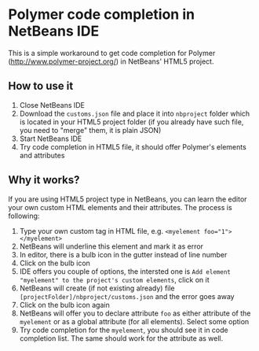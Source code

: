# Polymer code completion in NetBeans IDE

This is a simple workaround to get code completion for Polymer (http://www.polymer-project.org/) in NetBeans' HTML5 project.

## How to use it
1. Close NetBeans IDE
2. Download the ```customs.json``` file and place it into ```nbproject``` folder which is located in your HTML5 project folder (if you already have such file, you need to "merge" them, it is plain JSON)
3. Start NetBeans IDE
4. Try code completion in HTML5 file, it should offer Polymer's elements and attributes

## Why it works?
If you are using HTML5 project type in NetBeans, you can learn the editor your own custom HTML elements and their attributes. The process is following:

1. Type your own custom tag in HTML file, e.g. ```<myelement foo="1"></myelement>```
2. NetBeans will underline this element and mark it as error
3. In editor, there is a bulb icon in the gutter instead of line number
4. Click on the bulb icon
5. IDE offers you couple of options, the intersted one is ```Add element "myelement" to the project's custom elements```, click on it
6. NetBeans will create (if not existing already) file ```[projectFolder]/nbproject/customs.json``` and the error goes away
7. Click on the bulb icon again
8. NetBeans will offer you to declare attribute ```foo``` as either attribute of the ```myelement``` or as a global attribute (for all elements). Select some option
9. Try code completion for the ```myelement```, you should see it in code completion list. The same should work for the attribute as well.
